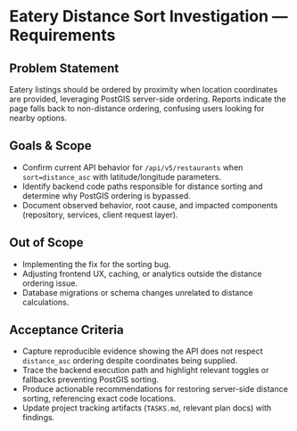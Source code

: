 # Eatery Distance Sort Investigation — Requirements

## Problem Statement
Eatery listings should be ordered by proximity when location coordinates are provided, leveraging PostGIS server-side ordering. Reports indicate the page falls back to non-distance ordering, confusing users looking for nearby options.

## Goals & Scope
- Confirm current API behavior for `/api/v5/restaurants` when `sort=distance_asc` with latitude/longitude parameters.
- Identify backend code paths responsible for distance sorting and determine why PostGIS ordering is bypassed.
- Document observed behavior, root cause, and impacted components (repository, services, client request layer).

## Out of Scope
- Implementing the fix for the sorting bug.
- Adjusting frontend UX, caching, or analytics outside the distance ordering issue.
- Database migrations or schema changes unrelated to distance calculations.

## Acceptance Criteria
- Capture reproducible evidence showing the API does not respect `distance_asc` ordering despite coordinates being supplied.
- Trace the backend execution path and highlight relevant toggles or fallbacks preventing PostGIS sorting.
- Produce actionable recommendations for restoring server-side distance sorting, referencing exact code locations.
- Update project tracking artifacts (`TASKS.md`, relevant plan docs) with findings.
